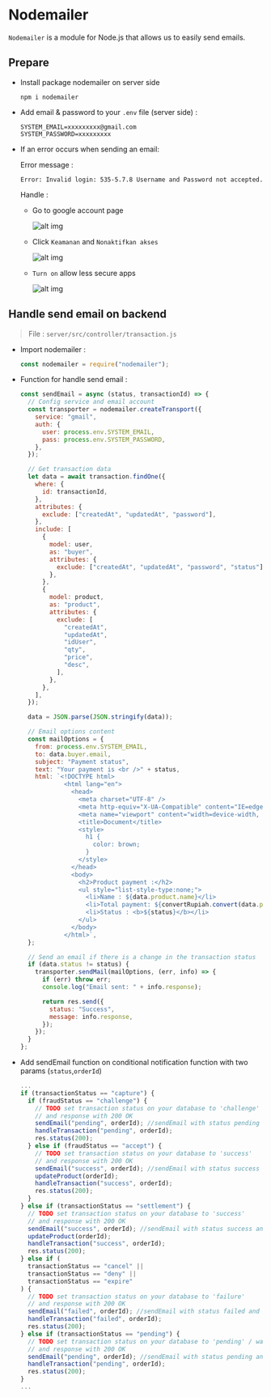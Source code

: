 # Nodemailer

`Nodemailer` is a module for Node.js that allows us to easily send emails.

## Prepare

- Install package nodemailer on server side

  ```text
  npm i nodemailer
  ```

* Add email & password to your `.env` file (server side) :

  ```text
  SYSTEM_EMAIL=xxxxxxxxx@gmail.com
  SYSTEM_PASSWORD=xxxxxxxxx
  ```

* If an error occurs when sending an email:

  Error message :

  ```text
  Error: Invalid login: 535-5.7.8 Username and Password not accepted.
  ```

  Handle :

  - Go to google account page

    ![alt img](./account.png)

  - Click `Keamanan` and `Nonaktifkan akses`

    ![alt img](./security.png)

  - `Turn on` allow less secure apps

    ![alt img](./accept.png)

## Handle send email on backend

> File : `server/src/controller/transaction.js`

- Import nodemailer :

  ```javascript
  const nodemailer = require("nodemailer");
  ```

* Function for handle send email :

  ```javascript
  const sendEmail = async (status, transactionId) => {
    // Config service and email account
    const transporter = nodemailer.createTransport({
      service: "gmail",
      auth: {
        user: process.env.SYSTEM_EMAIL,
        pass: process.env.SYSTEM_PASSWORD,
      },
    });

    // Get transaction data
    let data = await transaction.findOne({
      where: {
        id: transactionId,
      },
      attributes: {
        exclude: ["createdAt", "updatedAt", "password"],
      },
      include: [
        {
          model: user,
          as: "buyer",
          attributes: {
            exclude: ["createdAt", "updatedAt", "password", "status"],
          },
        },
        {
          model: product,
          as: "product",
          attributes: {
            exclude: [
              "createdAt",
              "updatedAt",
              "idUser",
              "qty",
              "price",
              "desc",
            ],
          },
        },
      ],
    });

    data = JSON.parse(JSON.stringify(data));

    // Email options content
    const mailOptions = {
      from: process.env.SYSTEM_EMAIL,
      to: data.buyer.email,
      subject: "Payment status",
      text: "Your payment is <br />" + status,
      html: `<!DOCTYPE html>
              <html lang="en">
                <head>
                  <meta charset="UTF-8" />
                  <meta http-equiv="X-UA-Compatible" content="IE=edge" />
                  <meta name="viewport" content="width=device-width, initial-scale=1.0" />
                  <title>Document</title>
                  <style>
                    h1 {
                      color: brown;
                    }
                  </style>
                </head>
                <body>
                  <h2>Product payment :</h2>
                  <ul style="list-style-type:none;">
                    <li>Name : ${data.product.name}</li>
                    <li>Total payment: ${convertRupiah.convert(data.price)}</li>
                    <li>Status : <b>${status}</b></li>
                  </ul>  
                </body>
              </html>`,
    };

    // Send an email if there is a change in the transaction status
    if (data.status != status) {
      transporter.sendMail(mailOptions, (err, info) => {
        if (err) throw err;
        console.log("Email sent: " + info.response);

        return res.send({
          status: "Success",
          message: info.response,
        });
      });
    }
  };
  ```

* Add sendEmail function on conditional notification function with two params (`status`,`orderId`)

  ```javascript
  ...
  if (transactionStatus == "capture") {
    if (fraudStatus == "challenge") {
      // TODO set transaction status on your database to 'challenge'
      // and response with 200 OK
      sendEmail("pending", orderId); //sendEmail with status pending and order id
      handleTransaction("pending", orderId);
      res.status(200);
    } else if (fraudStatus == "accept") {
      // TODO set transaction status on your database to 'success'
      // and response with 200 OK
      sendEmail("success", orderId); //sendEmail with status success and order id
      updateProduct(orderId);
      handleTransaction("success", orderId);
      res.status(200);
    }
  } else if (transactionStatus == "settlement") {
    // TODO set transaction status on your database to 'success'
    // and response with 200 OK
    sendEmail("success", orderId); //sendEmail with status success and order id
    updateProduct(orderId);
    handleTransaction("success", orderId);
    res.status(200);
  } else if (
    transactionStatus == "cancel" ||
    transactionStatus == "deny" ||
    transactionStatus == "expire"
  ) {
    // TODO set transaction status on your database to 'failure'
    // and response with 200 OK
    sendEmail("failed", orderId); //sendEmail with status failed and order id
    handleTransaction("failed", orderId);
    res.status(200);
  } else if (transactionStatus == "pending") {
    // TODO set transaction status on your database to 'pending' / waiting payment
    // and response with 200 OK
    sendEmail("pending", orderId); //sendEmail with status pending and order id
    handleTransaction("pending", orderId);
    res.status(200);
  }
  ...
  ```
